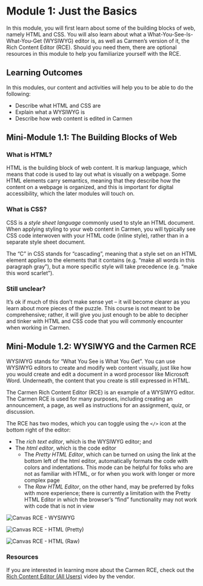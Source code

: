 # Module 1: Just the Basics

In this module, you will first learn about some of the building blocks of web, namely HTML and CSS. You will also learn about what a What-You-See-Is-What-You-Get (WYSIWYG) editor is, as well as Carmen’s version of it, the Rich Content Editor (RCE). Should you need them, there are optional resources in this module to help you familiarize yourself with the RCE.

## Learning Outcomes

In this modules, our content and activities will help you to be able to do the following:

- Describe what HTML and CSS are
- Explain what a WYSIWYG is
- Describe how web content is edited in Carmen

## Mini-Module 1.1: The Building Blocks of Web

### What is HTML?

HTML is the building block of web content. It is markup language, which means that code is used to lay out what is visually on a webpage. Some HTML elements carry semantics, meaning that they describe how the content on a webpage is organized, and this is important for digital accessibility, which the later modules will touch on.

### What is CSS?

CSS is a _style sheet language_ commonly used to style an HTML document. When applying styling to your web content in Carmen, you will typically see CSS code interwoven with your HTML code (inline style), rather than in a separate style sheet document.

The “C” in CSS stands for “cascading”, meaning that a style set on an HTML element applies to the elements that it contains (e.g. “make all words in this paragraph gray”), but a more specific style will take precedence (e.g. “make this word scarlet”).

### Still unclear?

It’s ok if much of this don’t make sense yet – it will become clearer as you learn about more pieces of the puzzle. This course is not meant to be comprehensive; rather, it will give you just enough to be able to decipher and tinker with HTML and CSS code that you will commonly encounter when working in Carmen.

## Mini-Module 1.2: WYSIWYG and the Carmen RCE

WYSIWYG stands for “What You See is What You Get”. You can use WYSIWYG editors to create and modify web content visually, just like how you would create and edit a document in a word processor like Microsoft Word. Underneath, the content that you create is still expressed in HTML.

The Carmen Rich Content Editor (RCE) is an example of a WYSIWYG editor. The Carmen RCE is used for many purposes, including creating an announcement, a page, as well as instructions for an assignment, quiz, or discussion.

The RCE has two modes, which you can toggle using the `</>` icon at the bottom right of the editor:

- The _rich text editor_, which is the WYSIWYG editor; and
- The _html editor_, which is the code editor
    - The _Pretty HTML Editor_, which can be turned on using the link at the bottom left of the html editor, automatically formats the code with colors and indentations. This mode can be helpful for folks who are not as familiar with HTML, or for when you work with longer or more complex page
    - The _Raw HTML Editor_, on the other hand, may be preferred by folks with more experience; there is currently a limitation with the Pretty HTML Editor in which the browser’s “find” functionality may not work with code that is not in view

![Canvas RCE - WYSIWYG](Canvas-RCE-WYSIWYG-1024x545.png)

![Canvas RCE - HTML (Pretty)](Canvas-RCE-Pretty-HTML-1024x553.png)

![Canvas RCE - HTML (Raw)](Canvas-RCE-Raw-HTML-1024x561.png)

### Resources

If you are interested in learning more about the Carmen RCE, check out the [Rich Content Editor (All Users)](https://community.canvaslms.com/t5/Video-Guide/Rich-Content-Editor-All-Users/ta-p/383140) video by the vendor.

